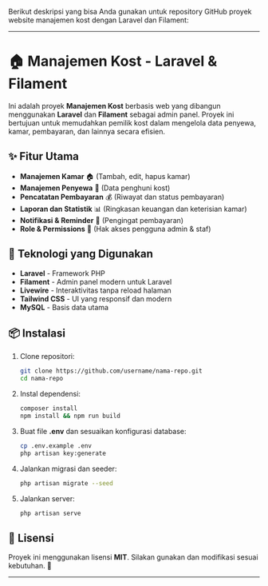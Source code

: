 Berikut deskripsi yang bisa Anda gunakan untuk repository GitHub proyek website manajemen kost dengan Laravel dan Filament:

---

# 🏠 Manajemen Kost - Laravel & Filament

Ini adalah proyek **Manajemen Kost** berbasis web yang dibangun menggunakan **Laravel** dan **Filament** sebagai admin panel. Proyek ini bertujuan untuk memudahkan pemilik kost dalam mengelola data penyewa, kamar, pembayaran, dan lainnya secara efisien.

## ✨ Fitur Utama
- **Manajemen Kamar** 🏠 (Tambah, edit, hapus kamar)
- **Manajemen Penyewa** 👥 (Data penghuni kost)
- **Pencatatan Pembayaran** 💰 (Riwayat dan status pembayaran)
- **Laporan dan Statistik** 📊 (Ringkasan keuangan dan keterisian kamar)
- **Notifikasi & Reminder** 🔔 (Pengingat pembayaran)
- **Role & Permissions** 🔑 (Hak akses pengguna admin & staf)

## 🚀 Teknologi yang Digunakan
- **Laravel** - Framework PHP
- **Filament** - Admin panel modern untuk Laravel
- **Livewire** - Interaktivitas tanpa reload halaman
- **Tailwind CSS** - UI yang responsif dan modern
- **MySQL** - Basis data utama

## 📦 Instalasi
1. Clone repositori:
   ```sh
   git clone https://github.com/username/nama-repo.git
   cd nama-repo
   ```
2. Instal dependensi:
   ```sh
   composer install
   npm install && npm run build
   ```
3. Buat file **.env** dan sesuaikan konfigurasi database:
   ```sh
   cp .env.example .env
   php artisan key:generate
   ```
4. Jalankan migrasi dan seeder:
   ```sh
   php artisan migrate --seed
   ```
5. Jalankan server:
   ```sh
   php artisan serve
   ```

## 📜 Lisensi
Proyek ini menggunakan lisensi **MIT**. Silakan gunakan dan modifikasi sesuai kebutuhan. 🚀

---
